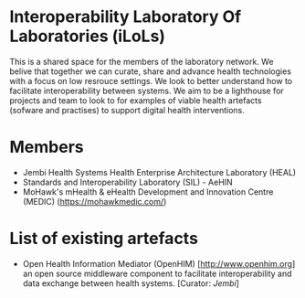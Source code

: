 # Interoperability Laboratory Of Laboratories (iLoLs)
This is a shared space for the members of the laboratory network. We belive that together we can curate, share and advance health technologies with a focus on low resrouce settings. We look to better understand how to facilitate interoperability between systems. We aim to be a lighthouse for projects and team to look to for examples of viable health artefacts (sofware and practises) to support digital health interventions.

# Members
- Jembi Health Systems Health Enterprise Architecture Laboratory (HEAL)
- Standards and Interoperability Laboratory (SIL) - AeHIN
- MoHawk's mHealth & eHealth Development and Innovation Centre (MEDIC) (https://mohawkmedic.com/)

# List of existing artefacts
- Open Health Information Mediator (OpenHIM) [http://www.openhim.org] an open source middleware component to facilitate interoperability and data exchange between health systems. [Curator: *Jembi*]
